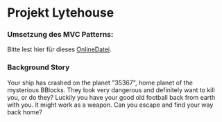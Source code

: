 # Projekt Lytehouse
### Umsetzung des MVC Patterns:
Bitte lest hier für dieses [OnlineDatei](https://docs.google.com/document/d/1lHld3JRTxQEDvUQT-EbQq3uXhG5AVPHm4WmNfmF-orM/edit#heading=h.p8enj645vapx).

### Background Story
Your ship has crashed on the planet "35367", home planet of the mysterious BBlocks.
They look very dangerous and definitely want to kill you, or do they?
Luckily you have your good old football back from earth with you.
It might work as a weapon.
Can you escape and find your way back home?